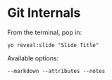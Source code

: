 
# Git Internals

From the terminal, pop in:

  ```yo reveal:slide "Slide Title"```

Available options:

 ```--markdown --attributes --notes```
